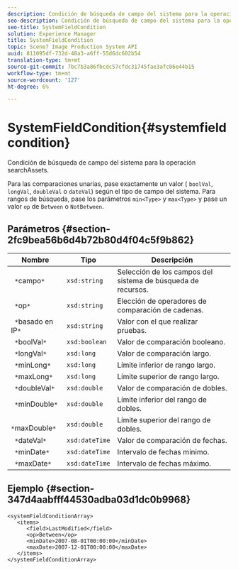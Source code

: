 ```yaml
---
description: Condición de búsqueda de campo del sistema para la operación searchAssets.
seo-description: Condición de búsqueda de campo del sistema para la operación searchAssets.
seo-title: SystemFieldCondition
solution: Experience Manager
title: SystemFieldCondition
topic: Scene7 Image Production System API
uuid: 811095df-732d-48a3-a6ff-55d6dc602b54
translation-type: tm+mt
source-git-commit: 7bc7b3a86fbcdc57cfdc31745fae3afc06e44b15
workflow-type: tm+mt
source-wordcount: '127'
ht-degree: 6%

---
```



# SystemFieldCondition{#systemfieldcondition}

Condición de búsqueda de campo del sistema para la operación searchAssets.

Para las comparaciones unarias, pase exactamente un valor ( `boolVal`, `longVal`, `doubleVal` o `dateVal`) según el tipo de campo del sistema. Para rangos de búsqueda, pase los parámetros `min<Type>` y `max<Type>` y pase un valor `op` de `Between` o `NotBetween`.

## Parámetros {#section-2fc9bea56b6d4b72b80d4f04c5f9b862}

| Nombre | Tipo | Descripción |
|---|---|---|
| ` *`campo`*` | `xsd:string` | Selección de los campos del sistema de búsqueda de recursos. |
| ` *`op`*` | `xsd:string` | Elección de operadores de comparación de cadenas. |
| ` *`basado en IP`*` | `xsd:string` | Valor con el que realizar pruebas. |
| ` *`boolVal`*` | `xsd:boolean` | Valor de comparación booleano. |
| ` *`longVal`*` | `xsd:long` | Valor de comparación largo. |
| ` *`minLong`*` | `xsd:long` | Límite inferior de rango largo. |
| ` *`maxLong`*` | `xsd:long` | Límite superior de rango largo. |
| ` *`doubleVal`*` | `xsd:double` | Valor de comparación de dobles. |
| ` *`minDouble`*` | `xsd:double` | Límite inferior del rango de dobles. |
| ` *`maxDouble`*` | `xsd:double` | Límite superior del rango de dobles. |
| ` *`dateVal`*` | `xsd:dateTime` | Valor de comparación de fechas. |
| ` *`minDate`*` | `xsd:dateTime` | Intervalo de fechas mínimo. |
| ` *`maxDate`*` | `xsd:dateTime` | Intervalo de fechas máximo. |

## Ejemplo {#section-347d4aabfff44530adba03d1dc0b9968}

```
<systemFieldConditionArray>
   <items>
      <field>LastModified</field>
      <op>Between</op>
      <minDate>2007-08-01T00:00:00</minDate>
      <maxDate>2007-12-01T00:00:00</maxDate>
   </items>
</systemFieldConditionArray>
```

